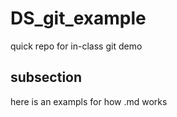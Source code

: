 # DS_git_example

quick repo for in-class git demo

## subsection

here is an exampls for how .md works